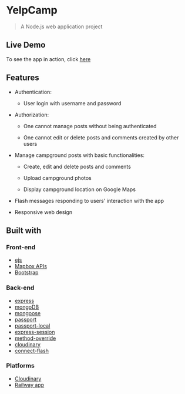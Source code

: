 # YelpCamp

> A Node.js web application project 
## Live Demo

To see the app in action, click [here](https://yelpcamp-production-54bb.up.railway.app/)

## Features

* Authentication:
  
  * User login with username and password

* Authorization:

  * One cannot manage posts without being authenticated

  * One cannot edit or delete posts and comments created by other users

* Manage campground posts with basic functionalities:

  * Create, edit and delete posts and comments

  * Upload campground photos

  * Display campground location on Google Maps
  

* Flash messages responding to users' interaction with the app

* Responsive web design

## Built with

### Front-end

* [ejs](http://ejs.co/)
* [Mapbox APIs](https://docs.mapbox.com/api/overview/)
* [Bootstrap](https://getbootstrap.com/docs/3.3/)

### Back-end

* [express](https://expressjs.com/)
* [mongoDB](https://www.mongodb.com/)
* [mongoose](http://mongoosejs.com/)
* [passport](http://www.passportjs.org/)
* [passport-local](https://github.com/jaredhanson/passport-local#passport-local)
* [express-session](https://github.com/expressjs/session#express-session)
* [method-override](https://github.com/expressjs/method-override#method-override)
* [cloudinary](https://cloudinary.com/)
* [connect-flash](https://github.com/jaredhanson/connect-flash#connect-flash)

### Platforms

* [Cloudinary](https://cloudinary.com/)
* [Railway app](https://railway.app/)



